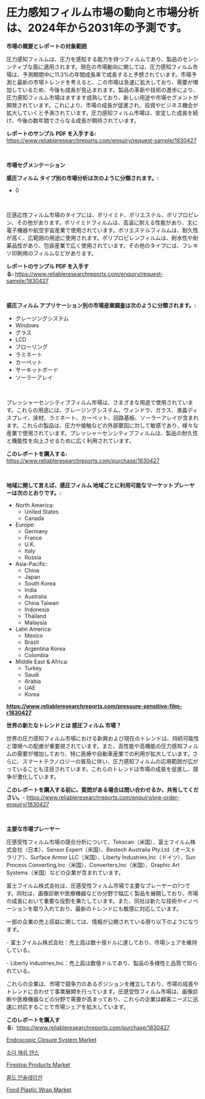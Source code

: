 <p><h1>圧力感知フィルム市場の動向と市場分析は、2024年から2031年の予測です。</h1></p><p><strong>市場の概要とレポートの対象範囲</strong></p>
<p><p>圧力感知フィルムは、圧力を感知する能力を持つフィルムであり、製品のセンシンティブな面に適用されます。現在の市場動向に関しては、圧力感知フィルム市場は、予測期間中に11.3%の年間成長率で成長すると予想されています。市場予測と最新の市場トレンドを考えると、この市場は急速に拡大しており、需要が増加しているため、今後も成長が見込まれます。製品の革新や技術の進歩により、圧力感知フィルム市場はますます成熟しており、新しい用途や市場セグメントが開発されています。これにより、市場の成長が促進され、投資やビジネス機会が拡大していくと予測されています。圧力感知フィルム市場は、安定した成長を続け、今後の数年間でさらなる成長が期待されています。</p></p>
<p><strong>レポートのサンプル PDF を入手する:</strong> <a href="https://www.reliableresearchreports.com/enquiry/request-sample/1830427">https://www.reliableresearchreports.com/enquiry/request-sample/1830427</a></p>
<p>&nbsp;</p>
<p><strong>市場セグメンテーション</strong></p>
<p><strong>感圧フィルム タイプ別の市場分析は次のように分類されます。:</strong></p>
<p><ul><li>0</li></ul></p>
<p>&nbsp;</p>
<p><p>圧感応性フィルム市場のタイプには、ポリイミド、ポリエステル、ポリプロピレン、その他があります。ポリイミドフィルムは、高温に耐える性能があり、主に電子機器や航空宇宙産業で使用されています。ポリエステルフィルムは、耐久性が高く、広範囲の用途に使用されます。ポリプロピレンフィルムは、耐水性や耐薬品性があり、包装産業で広く使用されています。その他のタイプには、フレキソ印刷用のフィルムなどがあります。</p></p>
<p><strong>レポートのサンプル PDF を入手する:</strong>&nbsp;<a href="https://www.reliableresearchreports.com/enquiry/request-sample/1830427">https://www.reliableresearchreports.com/enquiry/request-sample/1830427</a></p>
<p>&nbsp;</p>
<p><strong> 感圧フィルム アプリケーション別の市場産業調査は次のように分類されます。:</strong></p>
<p><ul><li>グレージングシステム</li><li>Windows</li><li>グラス</li><li>LCD</li><li>フローリング</li><li>ラミネート</li><li>カーペット</li><li>サーキットボード</li><li>ソーラーアレイ</li></ul></p>
<p>&nbsp;</p>
<p><p>プレッシャーセンシティブフィルム市場は、さまざまな用途で使用されています。これらの用途には、グレージングシステム、ウィンドウ、ガラス、液晶ディスプレイ、床材、ラミネート、カーペット、回路基板、ソーラーアレイが含まれます。これらの製品は、圧力や接触などの外部要因に対して敏感であり、様々な産業で使用されています。プレッシャーセンシティブフィルムは、製品の耐久性と機能性を向上させるために広く利用されています。</p></p>
<p><strong>このレポートを購入する:</strong>&nbsp; <a href="https://www.reliableresearchreports.com/purchase/1830427">https://www.reliableresearchreports.com/purchase/1830427</a></p>
<p>&nbsp;</p>
<p><strong>地域に関して言えば、感圧フィルム 地域ごとに利用可能なマーケットプレーヤーは次のとおりです。:</strong></p>
<p><ul>
    <li>
        North America:
        <ul>
            <li>United States</li>
            <li>Canada</li>
        </ul>
    </li>
    <li>
        Europe:
        <ul>
            <li>Germany</li>
            <li>France</li>
            <li>U.K.</li>
            <li>Italy</li>
            <li>Russia</li>
        </ul>
    </li>
    <li>
        Asia-Pacific:
        <ul>
            <li>China</li>
            <li>Japan</li>
            <li>South Korea</li>
            <li>India</li>
            <li>Australia</li>
            <li>China Taiwan</li>
            <li>Indonesia</li>
            <li>Thailand</li>
            <li>Malaysia</li>
        </ul>
    </li>
    <li>
        Latin America:
        <ul>
            <li>Mexico</li>
            <li>Brazil</li>
            <li>Argentina Korea</li>
            <li>Colombia</li>
        </ul>
    </li>
    <li>
        Middle East & Africa:
        <ul>
            <li>Turkey</li>
            <li>Saudi</li>
            <li>Arabia</li>
            <li>UAE</li>
            <li>Korea</li>
        </ul>
    </li>
    </ul></p>
<p><strong><a href="https://www.reliableresearchreports.com/pressure-sensitive-film-r1830427">https://www.reliableresearchreports.com/pressure-sensitive-film-r1830427</a></strong>&nbsp;</p>
<p><strong>世界の新たなトレンドとは 感圧フィルム 市場？</strong></p>
<p><p>世界の圧力感知フィルム市場における新興および現在のトレンドは、持続可能性と環境への配慮が重要視されています。また、高性能や高機能の圧力感知フィルムの需要が増加しており、特に医療や自動車産業での利用が拡大しています。さらに、スマートテクノロジーの普及に伴い、圧力感知フィルムの応用範囲が広がっていることも注目されています。これらのトレンドは市場の成長を促進し、競争が激化しています。</p></p>
<p><strong>このレポートを購入する前に、質問がある場合は問い合わせるか、共有してください。</strong>- <a href="https://www.reliableresearchreports.com/enquiry/pre-order-enquiry/1830427">https://www.reliableresearchreports.com/enquiry/pre-order-enquiry/1830427</a></p>
<p>&nbsp;</p>
<p><strong>主要な市場プレーヤー</strong></p>
<p><p>圧感受性フィルム市場の競合分析について、Tekscan（米国）、富士フイルム株式会社（日本）、Sensor Expert（米国）、Bestech Australia Pty.Ltd（オーストラリア）、Surface Armor LLC（米国）、Liberty Industries,Inc（ドイツ）、Sun Process Converting,Inc（米国）、Converters,Inc（米国）、Graphic Art Systems（米国）などの企業が含まれています。</p><p>富士フイルム株式会社は、圧感受性フィルム市場で主要なプレーヤーの1つです。同社は、画像診断や医療機器などの分野で幅広く製品を展開しており、市場の成長において重要な役割を果たしています。また、同社は新たな技術やイノベーションを取り入れており、最新のトレンドにも敏感に対応しています。</p><p>一部の企業の売上収益に関しては、情報が公開されている限り以下のようになります。</p><p>- 富士フイルム株式会社：売上高は数十億ドルに達しており、市場シェアを維持している。</p><p>- Liberty Industries,Inc：売上高は数億ドルであり、製品の多様性と品質で知られている。</p><p>これらの企業は、市場で競争力のあるポジションを確立しており、市場の成長やトレンドに合わせて事業展開を行っています。圧感受性フィルム市場は、画像診断や医療機器などの分野で需要が高まっており、これらの企業は顧客ニーズに迅速に対応することで市場シェアを拡大しています。</p></p>
<p><strong>このレポートを購入する:</strong>&nbsp;&nbsp;<a href="https://www.reliableresearchreports.com/purchase/1830427">https://www.reliableresearchreports.com/purchase/1830427</a></p>
<p><p><a href="https://sudsy-motorcycle-bbc.notion.site/Endoscopic-Closure-System-Market-Insights-into-Market-CAGR-Market-Trends-and-Growth-Strategies-0a168a26dc214764938eb0677686d305">Endoscopic Closure System Market</a></p><p><a href="https://github.com/lzrvbyqzftro57/Market-Research-Report-List-1/blob/main/704880329862.md">소다 애쉬 덴스</a></p><p><a href="https://issuu.com/reportprime-2/docs/firestop-products-market-size-2030.pptx">Firestop Products Market</a></p><p><a href="https://github.com/vs019sa3m8x/Market-Research-Report-List-1/blob/main/790822029863.md">콜드 인슐레이션</a></p><p><a href="https://issuu.com/reportprime-2/docs/food-plastic-wrap-market-size-2030.pptx">Food Plastic Wrap Market</a></p></p>